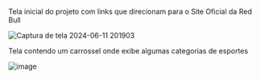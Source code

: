 Tela inicial do projeto com links que direcionam para o Site Oficial da Red Bull

![Captura de tela 2024-06-11 201903](https://github.com/KevinCapocecera/Site-RedBull-prototipo/assets/135720499/68fd4776-5e8c-40d6-9a47-77b524d9c8dc)

Tela contendo um carrossel onde exibe algumas categorias de esportes

![image](https://github.com/KevinCapocecera/Site-RedBull-prototipo/assets/135720499/74486aef-09e1-48b2-929c-d79165692fb3)

